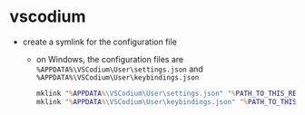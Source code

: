 # vscodium

- create a symlink for the configuration file

  - on Windows, the configuration files are `%APPDATA%\VSCodium\User\settings.json` and `%APPDATA%\VSCodium\User\keybindings.json`

    ```bat
    mklink "%APPDATA%\VSCodium\User\settings.json" "%PATH_TO_THIS_REPO%\vscodium\settings.json"
    mklink "%APPDATA%\VSCodium\User\keybindings.json" "%PATH_TO_THIS_REPO%\vscodium\keybindings.json"
    ```
